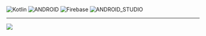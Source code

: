 

![Kotlin](https://img.shields.io/badge/kotlin-%230095D5.svg?style=for-the-badge&logo=kotlin&logoColor=white) ![ANDROID](https://img.shields.io/badge/android-%2320232a.svg?style=for-the-badge&logo=android&logoColor=%a4c639) ![Firebase](https://img.shields.io/badge/firebase-%23039BE5.svg?style=for-the-badge&logo=firebase) ![ANDROID_STUDIO](https://camo.githubusercontent.com/ab04cd442d9065c10619a42092a2ca9f3859c8a1ffae6cace0fc6c57cec3b3af/68747470733a2f2f696d672e736869656c64732e696f2f62616467652f2d416e64726f696425323053747564696f2d3035313232413f7374796c653d666c6174266c6f676f3d416e64726f696425323053747564696f)

<!--![](https://github-readme-stats.vercel.app/api?username=herpestes0&theme=dark&hide_border=false&include_all_commits=true&count_private=true)<br/>
![](https://github-readme-streak-stats.herokuapp.com/?user=herpestes0&theme=dark&hide_border=false)<br/>
![](https://github-readme-stats.vercel.app/api/top-langs/?username=herpestes0&theme=dark&hide_border=false&include_all_commits=true&count_private=true&layout=compact)-->

---
[![](https://visitcount.itsvg.in/api?id=herpestes0&icon=0&color=4)](https://visitcount.itsvg.in)

<!-- Proudly created with GPRM ( https://gprm.itsvg.in ) -->
